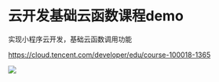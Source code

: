 # 云开发基础云函数课程demo

实现小程序云开发，基础云函数调用功能

https://cloud.tencent.com/developer/edu/course-100018-1365



![](https://main.qcloudimg.com/raw/e697ba59422982132d2c61dfc3243f42.png)
